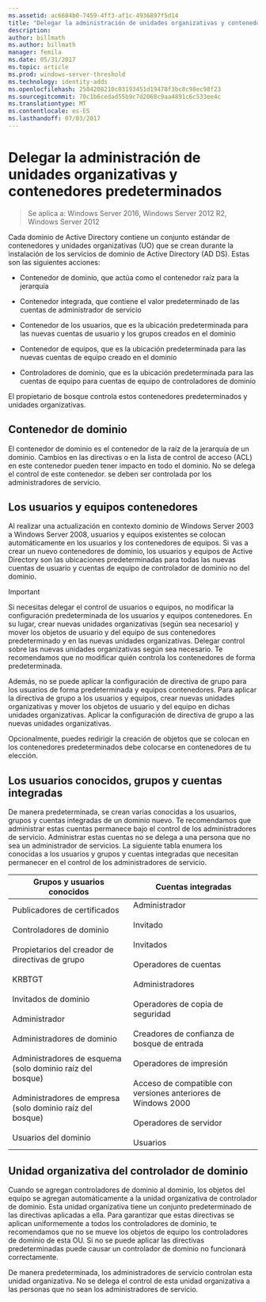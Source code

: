 ```yaml
---
ms.assetid: ac6604b0-7459-4ff3-af1c-4936897f5d14
title: "Delegar la administración de unidades organizativas y contenedores predeterminados"
description: 
author: billmath
ms.author: billmath
manager: femila
ms.date: 05/31/2017
ms.topic: article
ms.prod: windows-server-threshold
ms.technology: identity-adds
ms.openlocfilehash: 2504208210c03193451d19478f3bc8c98ec98f23
ms.sourcegitcommit: 70c1b6cedad55b9c7d2068c9aa4891c6c533ee4c
ms.translationtype: MT
ms.contentlocale: es-ES
ms.lasthandoff: 07/03/2017
---
```

# <a name="delegating-administration-of-default-containers-and-ous"></a>Delegar la administración de unidades organizativas y contenedores predeterminados

>Se aplica a: Windows Server 2016, Windows Server 2012 R2, Windows Server 2012

Cada dominio de Active Directory contiene un conjunto estándar de contenedores y unidades organizativas (UO) que se crean durante la instalación de los servicios de dominio de Active Directory (AD DS). Estas son las siguientes acciones:  
  
-   Contenedor de dominio, que actúa como el contenedor raíz para la jerarquía  
  
-   Contenedor integrada, que contiene el valor predeterminado de las cuentas de administrador de servicio  
  
-   Contenedor de los usuarios, que es la ubicación predeterminada para las nuevas cuentas de usuario y los grupos creados en el dominio  
  
-   Contenedor de equipos, que es la ubicación predeterminada para las nuevas cuentas de equipo creado en el dominio  
  
-   Controladores de dominio, que es la ubicación predeterminada para las cuentas de equipo para cuentas de equipo de controladores de dominio  
  
El propietario de bosque controla estos contenedores predeterminados y unidades organizativas.  
  
## <a name="domain-container"></a>Contenedor de dominio  
El contenedor de dominio es el contenedor de la raíz de la jerarquía de un dominio. Cambios en las directivas o en la lista de control de acceso (ACL) en este contenedor pueden tener impacto en todo el dominio. No se delega el control de este contenedor. se deben ser controlada por los administradores de servicio.  
  
## <a name="users-and-computers-containers"></a>Los usuarios y equipos contenedores  
Al realizar una actualización en contexto dominio de Windows Server 2003 a Windows Server 2008, usuarios y equipos existentes se colocan automáticamente en los usuarios y los contenedores de equipos. Si vas a crear un nuevo contenedores de dominio, los usuarios y equipos de Active Directory son las ubicaciones predeterminadas para todas las nuevas cuentas de usuario y cuentas de equipo de controlador de dominio no del dominio.  
  
> [!IMPORTANT]  
> Si necesitas delegar el control de usuarios o equipos, no modificar la configuración predeterminada de los usuarios y equipos contenedores. En su lugar, crear nuevas unidades organizativas (según sea necesario) y mover los objetos de usuario y del equipo de sus contenedores predeterminado y en las nuevas unidades organizativas. Delegar control sobre las nuevas unidades organizativas según sea necesario. Te recomendamos que no modificar quién controla los contenedores de forma predeterminada.  
  
Además, no se puede aplicar la configuración de directiva de grupo para los usuarios de forma predeterminada y equipos contenedores. Para aplicar la directiva de grupo a los usuarios y equipos, crear nuevas unidades organizativas y mover los objetos de usuario y del equipo en dichas unidades organizativas. Aplicar la configuración de directiva de grupo a las nuevas unidades organizativas.  
  
Opcionalmente, puedes redirigir la creación de objetos que se colocan en los contenedores predeterminados debe colocarse en contenedores de tu elección.  
  
## <a name="well-known-users-and-groups-and-built-in-accounts"></a>Los usuarios conocidos, grupos y cuentas integradas  
De manera predeterminada, se crean varias conocidas a los usuarios, grupos y cuentas integradas de un dominio nuevo. Te recomendamos que administrar estas cuentas permanece bajo el control de los administradores de servicio. Administrar estas cuentas no se delega a una persona que no sea un administrador de servicios. La siguiente tabla enumera los conocidas a los usuarios y grupos y cuentas integradas que necesitan permanecer en el control de los administradores de servicio.  
  
|Grupos y usuarios conocidos|Cuentas integradas|  
|--------------------------------|----------------------|  
|Publicadores de certificados<br /><br />Controladores de dominio<br /><br />Propietarios del creador de directivas de grupo<br /><br />KRBTGT<br /><br />Invitados de dominio<br /><br />Administrador<br /><br />Administradores de dominio<br /><br />Administradores de esquema (solo dominio raíz del bosque)<br /><br />Administradores de empresa (solo dominio raíz del bosque)<br /><br />Usuarios del dominio|Administrador<br /><br />Invitado<br /><br />Invitados<br /><br />Operadores de cuentas<br /><br />Administradores<br /><br />Operadores de copia de seguridad<br /><br />Creadores de confianza de bosque de entrada<br /><br />Operadores de impresión<br /><br />Acceso de compatible con versiones anteriores de Windows 2000<br /><br />Operadores de servidor<br /><br />Usuarios|  
  
## <a name="domain-controller-ou"></a>Unidad organizativa del controlador de dominio  
Cuando se agregan controladores de dominio al dominio, los objetos del equipo se agregan automáticamente a la unidad organizativa de controlador de dominio. Esta unidad organizativa tiene un conjunto predeterminado de las directivas aplicadas a ella. Para garantizar que estas directivas se aplican uniformemente a todos los controladores de dominio, te recomendamos que no se mueve los objetos de equipo los controladores de dominio de esta OU. Si no se puede aplicar las directivas predeterminadas puede causar un controlador de dominio no funcionará correctamente.  
  
De manera predeterminada, los administradores de servicio controlan esta unidad organizativa. No se delega el control de esta unidad organizativa a las personas que no sean los administradores de servicio.  
  


